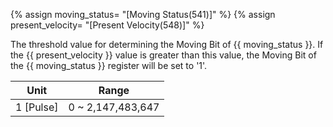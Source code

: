 {% assign moving_status= "[Moving Status(541)]" %}
{% assign present_velocity= "[Present Velocity(548)]" %}

The threshold value for determining the Moving Bit of {{ moving_status }}. If the {{ present_velocity }} value is greater than this value, the Moving Bit of the {{ moving_status }} register will be set to '1'.

|   Unit    |      Range        |
|:---------:|:-----------------:|
| 1 [Pulse] | 0 ~ 2,147,483,647 |
